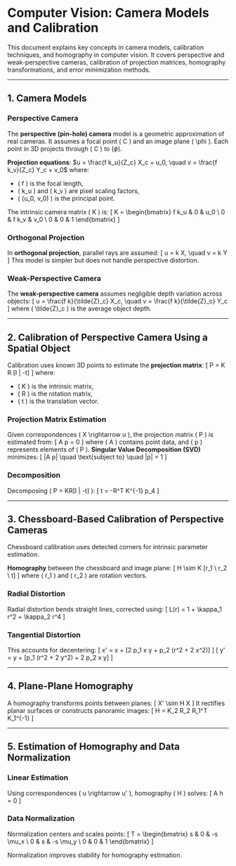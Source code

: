 # Computer Vision: Camera Models and Calibration

This document explains key concepts in camera models, calibration techniques, and homography in computer vision. It covers perspective and weak-perspective cameras, calibration of projection matrices, homography transformations, and error minimization methods.

---

## 1. Camera Models

### Perspective Camera
The **perspective (pin-hole) camera** model is a geometric approximation of real cameras. It assumes a focal point \( C \) and an image plane \( \phi \). Each point in 3D projects through \( C \) to ($\phi$).

**Projection equations**:
$u = \frac{f k_u}{Z_c} X_c + u_0, \quad v = \frac{f k_v}{Z_c} Y_c + v_0$
where:
- \( f \) is the focal length,
- \( k_u \) and \( k_v \) are pixel scaling factors,
- \( (u_0, v_0) \) is the principal point.

The intrinsic camera matrix \( K \) is:
\[
K = \begin{bmatrix}
f k_u & 0 & u_0 \\
0 & f k_v & v_0 \\
0 & 0 & 1
\end{bmatrix}
\]

### Orthogonal Projection
In **orthogonal projection**, parallel rays are assumed:
\[
u = k X, \quad v = k Y
\]
This model is simpler but does not handle perspective distortion.

### Weak-Perspective Camera
The **weak-perspective camera** assumes negligible depth variation across objects:
\[
u = \frac{f k}{\tilde{Z}_c} X_c, \quad v = \frac{f k}{\tilde{Z}_c} Y_c
\]
where \( \tilde{Z}_c \) is the average object depth.

---

## 2. Calibration of Perspective Camera Using a Spatial Object

Calibration uses known 3D points to estimate the **projection matrix**:
\[
P = K R [I | -t]
\]
where:
- \( K \) is the intrinsic matrix,
- \( R \) is the rotation matrix,
- \( t \) is the translation vector.

### Projection Matrix Estimation
Given correspondences \( X \rightarrow u \), the projection matrix \( P \) is estimated from:
\[
A p = 0
\]
where \( A \) contains point data, and \( p \) represents elements of \( P \). **Singular Value Decomposition (SVD)** minimizes:
\[
\|A p\| \quad \text{subject to} \quad \|p\| = 1
\]

### Decomposition
Decomposing \( P = KR[I | -t] \):
\[
t = -R^T K^{-1} p_4
\]

---

## 3. Chessboard-Based Calibration of Perspective Cameras

Chessboard calibration uses detected corners for intrinsic parameter estimation.

**Homography** between the chessboard and image plane:
\[
H \sim K [r_1 \ r_2 \ t]
\]
where \( r_1 \) and \( r_2 \) are rotation vectors.

### Radial Distortion
Radial distortion bends straight lines, corrected using:
\[
L(r) = 1 + \kappa_1 r^2 + \kappa_2 r^4
\]

### Tangential Distortion
This accounts for decentering:
\[
x' = x + [2 p_1 x y + p_2 (r^2 + 2 x^2)]
\]
\[
y' = y + [p_1 (r^2 + 2 y^2) + 2 p_2 x y]
\]

---

## 4. Plane-Plane Homography

A homography transforms points between planes:
\[
X' \sim H X
\]
It rectifies planar surfaces or constructs panoramic images:
\[
H = K_2 R_2 R_1^T K_1^{-1}
\]

---

## 5. Estimation of Homography and Data Normalization

### Linear Estimation
Using correspondences \( u \rightarrow u' \), homography \( H \) solves:
\[
A h = 0
\]

### Data Normalization
Normalization centers and scales points:
\[
T = \begin{bmatrix}
s & 0 & -s \mu_x \\
0 & s & -s \mu_y \\
0 & 0 & 1
\end{bmatrix}
\]

Normalization improves stability for homography estimation.
